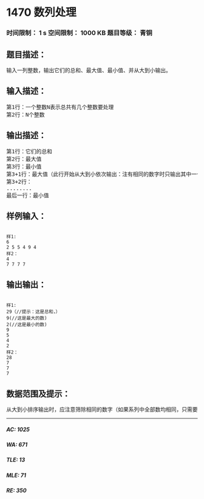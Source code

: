 # 1470 数列处理   
### 时间限制： 1 s     空间限制： 1000 KB     题目等级： 青铜  
## 题目描述：  

<pre>
输入一列整数，输出它们的总和、最大值、最小值、并从大到小输出。
</pre>
  
  
## 输入描述：  

<pre>
第1行：一个整数N表示总共有几个整数要处理
第2行：N个整数
</pre>
  
  
## 输出描述：  

<pre>
第1行：它们的总和
第2行：最大值
第3行：最小值
第3+1行：最大值（此行开始从大到小依次输出：注有相同的数字时只输出其中一个）
第3+2行：
........
最后一行：最小值
</pre>
  
  
## 样例输入：  

<pre><code>
样1:
6
2 5 5 4 9 4
样2：
4
7 7 7 7
</code></pre>
  
  
## 输出输出：  

<pre><code>
样1:
29（//提示：这是总和，）
9(//这是最大的数)
2(//这是最小的数)
9
5
4
2
样2：
28
7
7
7
</code></pre>
  
  
## 数据范围及提示：  

<pre>
从大到小排序输出时，应注意筛除相同的数字（如果系列中全部数均相同，只需要输出其中一个即可）
</pre>
  
  
***  

##### AC: 1025  
##### WA: 671  
##### TLE: 13  
##### MLE: 71  
##### RE: 350  
